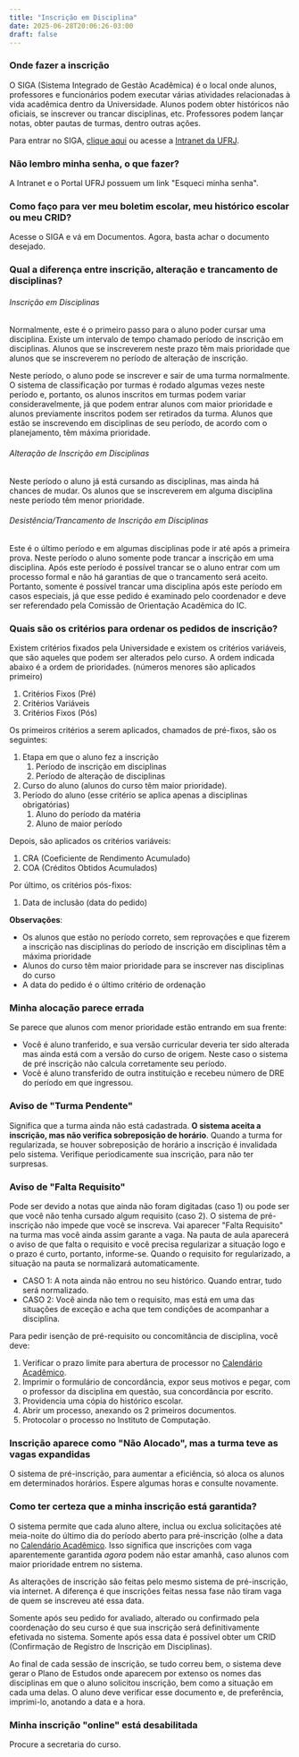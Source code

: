 ```yaml
---
title: "Inscrição em Disciplina"
date: 2025-06-28T20:06:26-03:00
draft: false
---
```


### Onde fazer a inscrição

O SIGA (Sistema Integrado de Gestão Acadêmica) é o local onde alunos, professores e funcionários podem executar várias atividades relacionadas à vida acadêmica dentro da Universidade. Alunos podem obter históricos não oficiais, se inscrever ou trancar disciplinas, etc. Professores podem lançar notas, obter pautas de turmas, dentro outras ações.

Para entrar no SIGA, [clique aqui](https://portal.ufrj.br/) ou acesse a [Intranet da UFRJ](https://intranet.ufrj.br/).

### Não lembro minha senha, o que fazer?

A Intranet e o Portal UFRJ possuem um link "Esqueci minha senha".

### Como faço para ver meu boletim escolar, meu histórico escolar ou meu CRID?

Acesse o SIGA e vá em Documentos. Agora, basta achar o documento desejado.

### Qual a diferença entre inscrição, alteração e trancamento de disciplinas?

###### Inscrição em Disciplinas

Normalmente, este é o primeiro passo para o aluno poder cursar uma disciplina. Existe um intervalo de tempo chamado período de inscrição em disciplinas. Alunos que se inscreverem neste prazo têm mais prioridade que alunos que se inscreverem no período de alteração de inscrição.

Neste período, o aluno pode se inscrever e sair de uma turma normalmente. O sistema de classificação por turmas é rodado algumas vezes neste período e, portanto, os alunos inscritos em turmas podem variar consideravelmente, já que podem entrar alunos com maior prioridade e alunos previamente inscritos podem ser retirados da turma. Alunos que estão se inscrevendo em disciplinas de seu período, de acordo com o planejamento, têm máxima prioridade.

###### Alteração de Inscrição em Disciplinas

Neste período o aluno já está cursando as disciplinas, mas ainda há chances de mudar. Os alunos que se inscreverem em alguma disciplina neste período têm menor prioridade.

###### Desistência/Trancamento de Inscrição em Disciplinas

Este é o último período e em algumas disciplinas pode ir até após a primeira prova. Neste período o aluno somente pode trancar a inscrição em uma disciplina. Após este período é possível trancar se o aluno entrar com um processo formal e não há garantias de que o trancamento será aceito. Portanto, somente é possível trancar uma disciplina após este período em casos especiais, já que esse pedido é examinado pelo coordenador e deve ser referendado pela Comissão de Orientação Acadêmica do IC.

### Quais são os critérios para ordenar os pedidos de inscrição?

Existem critérios fixados pela Universidade e existem os critérios variáveis, que são aqueles que podem ser alterados pelo curso. A ordem indicada abaixo é a ordem de prioridades. (números menores são aplicados primeiro)

1. Critérios Fixos (Pré)
2. Critérios Variáveis
3. Critérios Fixos (Pós)

Os primeiros critérios a serem aplicados, chamados de pré-fixos, são os seguintes:

1. Etapa em que o aluno fez a inscrição
    1. Período de inscrição em disciplinas
    2. Período de alteração de disciplinas
2. Curso do aluno (alunos do curso têm maior prioridade).
3. Período do aluno (esse critério se aplica apenas a disciplinas obrigatórias)
    1. Aluno do período da matéria
    2. Aluno de maior período

Depois, são aplicados os critérios variáveis:

1. CRA (Coeficiente de Rendimento Acumulado)
2. COA (Créditos Obtidos Acumulados)

Por último, os critérios pós-fixos:

1. Data de inclusão (data do pedido)

**Observações**:

- Os alunos que estão no período correto, sem reprovações e que fizerem a inscrição nas disciplinas do período de inscrição em disciplinas têm a máxima prioridade
- Alunos do curso têm maior prioridade para se inscrever nas disciplinas do curso
- A data do pedido é o último critério de ordenação

### Minha alocação parece errada

Se parece que alunos com menor prioridade estão entrando em sua frente:

- Você é aluno tranferido, e sua versão curricular deveria ter sido alterada mas ainda está com a versão do curso de origem. Neste caso o sistema de pré inscrição não calcula corretamente seu período.
- Vocẽ é aluno transferido de outra instituição e recebeu número de DRE do período em que ingressou.

### Aviso de "Turma Pendente"

Significa que a turma ainda não está cadastrada. **O sistema aceita a inscrição, mas não verifica sobreposição de horário**. Quando a turma for regularizada, se houver sobreposição de horário a inscrição é invalidada pelo sistema. Verifique periodicamente sua inscrição, para não ter surpresas.

### Aviso de "Falta Requisito"

Pode ser devido a notas que ainda não foram digitadas (caso 1) ou pode ser que você não tenha cursado algum requisito (caso 2). O sistema de pré-inscrição não impede que você se inscreva. Vai aparecer "Falta Requisito" na turma mas você ainda assim garante a vaga. Na pauta de aula aparecerá o aviso de que falta o requisito e você precisa regularizar a situação logo e o prazo é curto, portanto, informe-se. Quando o requisito for regularizado, a situação na pauta se normalizará automaticamente.

- CASO 1: A nota ainda não entrou no seu histórico. Quando entrar, tudo será normalizado.
- CASO 2: Você ainda não tem o requisito, mas está em uma das situações de exceção e acha que tem condições de acompanhar a disciplina.

Para pedir isenção de pré-requisito ou concomitância de disciplina, você deve:

1. Verificar o prazo limite para abertura de processor no [Calendário Acadêmico](/info/calendario-academico/).
2. Imprimir o formulário de concordância, expor seus motivos e pegar, com o professor da disciplina em questão, sua concordância por escrito.
3. Providencia uma cópia do histórico escolar.
4. Abrir um processo, anexando os 2 primeiros documentos.
5. Protocolar o processo no Instituto de Computação.

### Inscrição aparece como "Não Alocado", mas a turma teve as vagas expandidas

O sistema de pré-inscrição, para aumentar a eficiência, só aloca os alunos em determinados horários. Espere algumas horas e consulte novamente.

### Como ter certeza que a minha inscrição está garantida?

O sistema permite que cada aluno altere, inclua ou exclua solicitações até meia-noite do último dia do período aberto para pré-inscrição (olhe a data no [Calendário Acadêmico](/info/calendario-academico/). Isso significa que inscrições com vaga aparentemente garantida *agora* podem não estar amanhã, caso alunos com maior prioridade entrem no sistema.

As alterações de inscrição são feitas pelo mesmo sistema de pré-inscrição, via internet. A diferença é que inscrições feitas nessa fase não tiram vaga de quem se inscreveu até essa data.

Somente após seu pedido for avaliado, alterado ou confirmado pela coordenação do seu curso é que sua inscrição será definitivamente efetivada no sistema. Somente após essa data é possível obter um CRID (Confirmação de Registro de Inscrição em Disciplinas).

Ao final de cada sessão de inscrição, se tudo correu bem, o sistema deve gerar o Plano de Estudos onde aparecem por extenso os nomes das disciplinas em que o aluno solicitou inscrição, bem como a situação em cada uma delas. O aluno deve verificar esse documento e, de preferência, imprimi-lo, anotando a data e a hora.

### Minha inscrição "online" está desabilitada

Procure a secretaria do curso.


